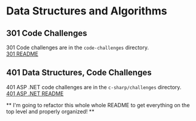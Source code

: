 # Data Structures and Algorithms

## 301 Code Challenges
301 Code challenges are in the `code-challenges` directory.<br>
[301 README](./code-challenges/README.md)


## 401 Data Structures, Code Challenges
401 ASP .NET code challenges are in the `c-sharp/challenges` directory.<br>
[401 ASP .NET README](./dotnet/README.md)


** I'm going to refactor this whole whole README to get everything on the top level and properly organized! **